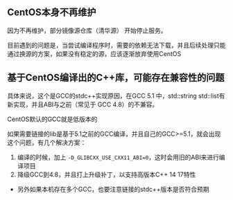 ## CentOS本身不再维护
因为不再维护，部分镜像源仓库（清华源） 开始停止服务。

目前遇到的问题是，当尝试编译程序时，需要的依赖无法下载，并且后续处理只能通过换源的方案，如果没有稳定的源，应该逐渐放弃使用CentOS

## 基于CentOS编译出的C++库，可能存在兼容性的问题

具体来说，这个是GCC的stdc++实现原因，在GCC 5.1 中，std::string std::list有新实现，并且ABI与之前（常见于 GCC 4.8）的不兼容。

CentOS默认的GCC就是低版本的

如果需要链接的lib是基于5.1之前的GCC编译，并且自己的GCC>=5.1，就会出现这个问题，有几个解决方案：
1. 编译的时候，加上 `-D_GLIBCXX_USE_CXX11_ABI=0`，这时会用旧的ABI来进行编译项目
2. 降级GCC到4.8，并且打上升级补丁，以支持高版本C++ 14 17特性

- 另外如果本机存在多个GCC，也要注意链接的stdc++版本是否符合预期